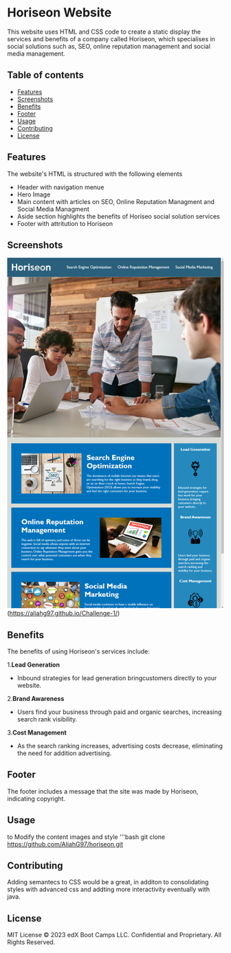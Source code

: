 # Horiseon Website
This website uses HTML and CSS code to create a static display the services and benefits of a company called Horiseon,  which specialises in social solutions such as, SEO, online reputation management and social media management.

## Table of contents
- [Features](#features)
- [Screenshots](#screenshots)
- [Benefits](#benefits)
- [Footer](footer)
- [Usage](#usage)
- [Contributing](#contributing)
- [License](#license)

## Features
The website's HTML  is structured with the following elements
- Header with navigation menue
- Hero Image
- Main content with articles on SEO, Online Reputation Managment and Social Media Managment
- Aside section highlights the benefits of Horiseo social solution services
- Footer with attritution to Horiseon

## Screenshots
![Horiseon Screenshot](./assets/images/Horiseon_Screenshot.png) (https://aliahg97.github.io/Challenge-1/)

## Benefits
The benefits of using Horiseon's services include:

1.**Lead Generation** 
  - Inbound strategies for lead generation bringcustomers directly to your website.

2.**Brand Awareness**
  - Users find your business through paid and organic searches, increasing search rank visibility.
  
3.**Cost Management**
  - As the search ranking increases, advertising costs decrease, eliminating the need for addition advertising.

## Footer
The footer includes a message that the site was made by Horiseon, indicating copyright.

## Usage 
to Modify the content images and style 
'''bash
git clone https://github.com/AliahG97/horiseon.git

## Contributing
Adding semantecs to CSS would be a great, in additon to consolidating styles with advanced css and addting more interactivity eventually with java.

## License
MIT License
© 2023 edX Boot Camps LLC. Confidential and Proprietary. All Rights Reserved.








